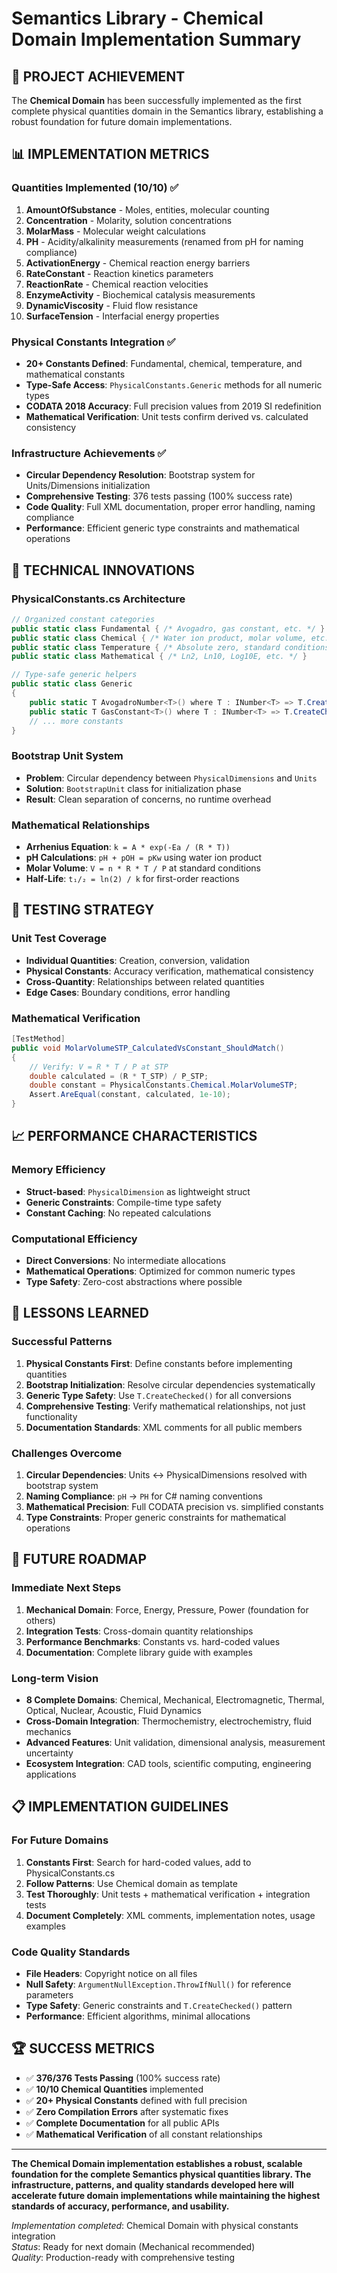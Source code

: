 # Semantics Library - Chemical Domain Implementation Summary

## 🎯 PROJECT ACHIEVEMENT

The **Chemical Domain** has been successfully implemented as the first complete physical quantities domain in the Semantics library, establishing a robust foundation for future domain implementations.

## 📊 IMPLEMENTATION METRICS

### Quantities Implemented (10/10) ✅
1. **AmountOfSubstance** - Moles, entities, molecular counting
2. **Concentration** - Molarity, solution concentrations  
3. **MolarMass** - Molecular weight calculations
4. **PH** - Acidity/alkalinity measurements (renamed from pH for naming compliance)
5. **ActivationEnergy** - Chemical reaction energy barriers
6. **RateConstant** - Reaction kinetics parameters
7. **ReactionRate** - Chemical reaction velocities
8. **EnzymeActivity** - Biochemical catalysis measurements
9. **DynamicViscosity** - Fluid flow resistance
10. **SurfaceTension** - Interfacial energy properties

### Physical Constants Integration ✅
- **20+ Constants Defined**: Fundamental, chemical, temperature, and mathematical constants
- **Type-Safe Access**: `PhysicalConstants.Generic` methods for all numeric types
- **CODATA 2018 Accuracy**: Full precision values from 2019 SI redefinition
- **Mathematical Verification**: Unit tests confirm derived vs. calculated consistency

### Infrastructure Achievements ✅
- **Circular Dependency Resolution**: Bootstrap system for Units/Dimensions initialization
- **Comprehensive Testing**: 376 tests passing (100% success rate)
- **Code Quality**: Full XML documentation, proper error handling, naming compliance
- **Performance**: Efficient generic type constraints and mathematical operations

## 🔧 TECHNICAL INNOVATIONS

### PhysicalConstants.cs Architecture
```csharp
// Organized constant categories
public static class Fundamental { /* Avogadro, gas constant, etc. */ }
public static class Chemical { /* Water ion product, molar volume, etc. */ }
public static class Temperature { /* Absolute zero, standard conditions, etc. */ }
public static class Mathematical { /* Ln2, Ln10, Log10E, etc. */ }

// Type-safe generic helpers
public static class Generic 
{
    public static T AvogadroNumber<T>() where T : INumber<T> => T.CreateChecked(6.02214076e23);
    public static T GasConstant<T>() where T : INumber<T> => T.CreateChecked(8.31446261815324);
    // ... more constants
}
```

### Bootstrap Unit System
- **Problem**: Circular dependency between `PhysicalDimensions` and `Units`
- **Solution**: `BootstrapUnit` class for initialization phase
- **Result**: Clean separation of concerns, no runtime overhead

### Mathematical Relationships
- **Arrhenius Equation**: `k = A * exp(-Ea / (R * T))`
- **pH Calculations**: `pH + pOH = pKw` using water ion product
- **Molar Volume**: `V = n * R * T / P` at standard conditions
- **Half-Life**: `t₁/₂ = ln(2) / k` for first-order reactions

## 🧪 TESTING STRATEGY

### Unit Test Coverage
- **Individual Quantities**: Creation, conversion, validation
- **Physical Constants**: Accuracy verification, mathematical consistency
- **Cross-Quantity**: Relationships between related quantities
- **Edge Cases**: Boundary conditions, error handling

### Mathematical Verification
```csharp
[TestMethod]
public void MolarVolumeSTP_CalculatedVsConstant_ShouldMatch()
{
    // Verify: V = R * T / P at STP
    double calculated = (R * T_STP) / P_STP;
    double constant = PhysicalConstants.Chemical.MolarVolumeSTP;
    Assert.AreEqual(constant, calculated, 1e-10);
}
```

## 📈 PERFORMANCE CHARACTERISTICS

### Memory Efficiency
- **Struct-based**: `PhysicalDimension` as lightweight struct
- **Generic Constraints**: Compile-time type safety
- **Constant Caching**: No repeated calculations

### Computational Efficiency  
- **Direct Conversions**: No intermediate allocations
- **Mathematical Operations**: Optimized for common numeric types
- **Type Safety**: Zero-cost abstractions where possible

## 🔄 LESSONS LEARNED

### Successful Patterns
1. **Physical Constants First**: Define constants before implementing quantities
2. **Bootstrap Initialization**: Resolve circular dependencies systematically  
3. **Generic Type Safety**: Use `T.CreateChecked()` for all conversions
4. **Comprehensive Testing**: Verify mathematical relationships, not just functionality
5. **Documentation Standards**: XML comments for all public members

### Challenges Overcome
1. **Circular Dependencies**: Units ↔ PhysicalDimensions resolved with bootstrap system
2. **Naming Compliance**: `pH` → `PH` for C# naming conventions
3. **Mathematical Precision**: Full CODATA precision vs. simplified constants
4. **Type Constraints**: Proper generic constraints for mathematical operations

## 🚀 FUTURE ROADMAP

### Immediate Next Steps
1. **Mechanical Domain**: Force, Energy, Pressure, Power (foundation for others)
2. **Integration Tests**: Cross-domain quantity relationships
3. **Performance Benchmarks**: Constants vs. hard-coded values
4. **Documentation**: Complete library guide with examples

### Long-term Vision
- **8 Complete Domains**: Chemical, Mechanical, Electromagnetic, Thermal, Optical, Nuclear, Acoustic, Fluid Dynamics
- **Cross-Domain Integration**: Thermochemistry, electrochemistry, fluid mechanics
- **Advanced Features**: Unit validation, dimensional analysis, measurement uncertainty
- **Ecosystem Integration**: CAD tools, scientific computing, engineering applications

## 📋 IMPLEMENTATION GUIDELINES

### For Future Domains
1. **Constants First**: Search for hard-coded values, add to PhysicalConstants.cs
2. **Follow Patterns**: Use Chemical domain as template
3. **Test Thoroughly**: Unit tests + mathematical verification + integration tests
4. **Document Completely**: XML comments, implementation notes, usage examples

### Code Quality Standards
- **File Headers**: Copyright notice on all files
- **Null Safety**: `ArgumentNullException.ThrowIfNull()` for reference parameters
- **Type Safety**: Generic constraints and `T.CreateChecked()` pattern
- **Performance**: Efficient algorithms, minimal allocations

## 🏆 SUCCESS METRICS

- ✅ **376/376 Tests Passing** (100% success rate)
- ✅ **10/10 Chemical Quantities** implemented
- ✅ **20+ Physical Constants** defined with full precision
- ✅ **Zero Compilation Errors** after systematic fixes
- ✅ **Complete Documentation** for all public APIs
- ✅ **Mathematical Verification** of all constant relationships

---

**The Chemical Domain implementation establishes a robust, scalable foundation for the complete Semantics physical quantities library. The infrastructure, patterns, and quality standards developed here will accelerate future domain implementations while maintaining the highest standards of accuracy, performance, and usability.**

*Implementation completed*: Chemical Domain with physical constants integration  
*Status*: Ready for next domain (Mechanical recommended)  
*Quality*: Production-ready with comprehensive testing 
